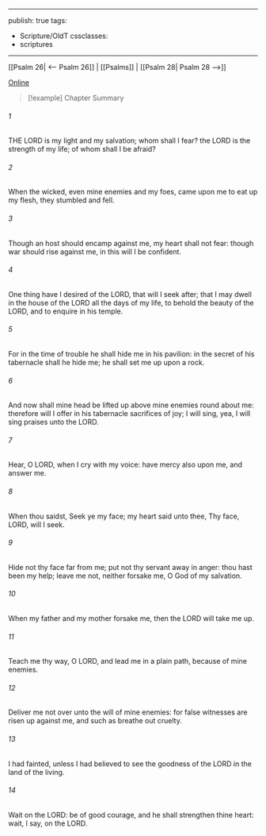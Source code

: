 

---
publish: true
tags:
  - Scripture/OldT
cssclasses:
  - scriptures
---
[[Psalm 26| <-- Psalm 26]] | [[Psalms]] | [[Psalm 28| Psalm 28 -->]]

[Online](https://churchofjesuschrist.org/study/scriptures/ot/ps/27?lang=eng)

>[!example] Chapter Summary
>
###### 1
THE LORD is my light and my salvation; whom shall I fear? the LORD is the strength of my life; of whom shall I be afraid?
###### 2
When the wicked, even mine enemies and my foes, came upon me to eat up my flesh, they stumbled and fell.
###### 3
Though an host should encamp against me, my heart shall not fear: though war should rise against me, in this will I be confident.
###### 4
One thing have I desired of the LORD, that will I seek after; that I may dwell in the house of the LORD all the days of my life, to behold the beauty of the LORD, and to enquire in his temple.
###### 5
For in the time of trouble he shall hide me in his pavilion: in the secret of his tabernacle shall he hide me; he shall set me up upon a rock.
###### 6
And now shall mine head be lifted up above mine enemies round about me: therefore will I offer in his tabernacle sacrifices of joy; I will sing, yea, I will sing praises unto the LORD.
###### 7
Hear, O LORD, when I cry with my voice: have mercy also upon me, and answer me.
###### 8
When thou saidst, Seek ye my face; my heart said unto thee, Thy face, LORD, will I seek.
###### 9
Hide not thy face far from me; put not thy servant away in anger: thou hast been my help; leave me not, neither forsake me, O God of my salvation.
###### 10
When my father and my mother forsake me, then the LORD will take me up.
###### 11
Teach me thy way, O LORD, and lead me in a plain path, because of mine enemies.
###### 12
Deliver me not over unto the will of mine enemies: for false witnesses are risen up against me, and such as breathe out cruelty.
###### 13
I had fainted, unless I had believed to see the goodness of the LORD in the land of the living.
###### 14
Wait on the LORD: be of good courage, and he shall strengthen thine heart: wait, I say, on the LORD.



